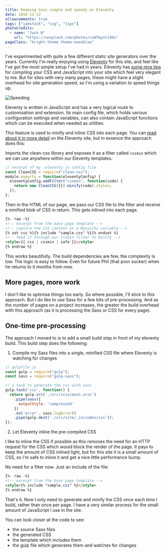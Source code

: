 ```yaml
---
title: Keeping Sass simple and speedy on Eleventy
date: 2018-12-12
allowcomments: true
tags: ["jamstack", "ssg", "tips"]
photoCredits:
  - name: "Jack B"
    url: "https://unsplash.com/photos/ca0TmysC14Us"
pageClass: "bright-theme theme-neonblue"
---
```


I've experimented with quite a few different static site generators over the years. Currently I'm really enjoying using [Eleventy](https://www.11ty.io/docs/tutorials/#quick-tips) for this site, and feel like I've got the most simple setup I've had in years. Eleventy has [some nice tips](https://www.11ty.io/docs/tutorials/#quick-tips) for compiling your CSS and JavaScript into your site which feel very elegant to me. But for sites with very many pages, these might have a slight overhead for site generation speed, so I'm using a variation to speed things up.


![Speeding](/images/jack-b-762488-unsplash.jpg "Speeding")

<!--more-->

Eleventy is written in JavaScript and has a very logical route to customisation and extension. Its main config file, which holds various configuration settings and variables, can also contain JavaScript functions which can be executed when needed as utilities.

This feature is used to minify and inline CSS into each page. You can [read about it in more detail](https://www.11ty.io/docs/tutorials/#quick-tips) on the Eleventy site, but in essence the approach does this:

Imports the clean-css library and exposes it as a filter called `cssmin` which we can use anywhere within our Eleventy templates.

```js
// excerpt of my .eleventy.js config file
const CleanCSS = require("clean-css");
module.exports = function(eleventyConfig) {
  eleventyConfig.addFilter("cssmin", function(code) {
    return new CleanCSS({}).minify(code).styles;
  });
};
```

Then in the HTML of our page, we pass our CSS file to the filter and receive a minified blob of CSS in return. This gets inlined into each page.

```html
{%- raw -%}
<!-- excerpt from the base page template -->
<!-- capture the CSS content as a Nunjucks variable -->
{% set css %}{% include "sample.css" %}{% endset %}
<!-- feed it through our cssmin filter to minify -->
<style>{{ css | cssmin | safe }}</style>
{% endraw %}
```

This works beautifully. The build dependencies are few, the complexity is low. The logic is easy to follow. Even for future Phil (that poor sucker) when he returns to it months from now.

## More pages, more work

I don't like to optimise things too early. So where possible, I'll stick to this approach. But I do like to use Sass for a few bits of pre-processing. And as the number of pages on a project increases, the greater the build overhead with this approach (as it is processing the Sass or CSS for every page).

## One-time pre-processing

The approach I moved to is to add a small build step in front of my eleventy build. This build step does the following:

1. Compile my Sass files into a single, minified CSS file where Eleventy is watching for changes

```js
// gulpfile.js
const gulp = require("gulp");
const sass = require("gulp-sass");

// a task to generate the css with sass
gulp.task('css', function() {
  return gulp.src('./src/scss/main.scss')
    .pipe(sass({
      outputStyle: 'compressed'
    })
    .on('error', sass.logError))
    .pipe(gulp.dest('./src/site/_includes/css'));
});
```

2. Let Eleventy inline the pre-compiled CSS

I like to inline the CSS if possible as this removes the need for an HTTP request for the CSS which would block the render of the page. It pays to keep the amount of CSS inlined light, but for this site it is a small amount of CSS, so I'm safe to inline it and get a nice little performance bump.

No need for a filter now. Just an include of the file:

```html
{%- raw -%}
<!-- excerpt from the base page template -->
<style>{% include "sample.css" %}</style>
{% endraw %}
```

That's it. Now I only need to generate and minify the CSS once each time I build, rather than once per page. I have a very similar process for the small amount of JavaScript I use in the site.

You can look closer at the code to see:
- the source Sass files
- the generated CSS
- the template which includes them
- the gulp file which generates them and watches for changes




